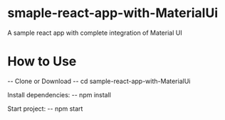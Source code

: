 # smaple-react-app-with-MaterialUi
A sample react app with complete integration of Material UI

# How to Use

-- Clone or Download
-- cd sample-react-app-with-MaterialUi

Install dependencies:
-- npm install

Start project:
-- npm start
